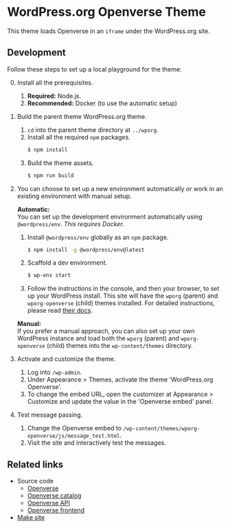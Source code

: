 # WordPress.org Openverse Theme

This theme loads Openverse in an `iframe` under the WordPress.org site.

## Development

Follow these steps to set up a local playground for the theme:

0.  Install all the prerequisites.

    1.  **Required:** Node.js.
    2.  **Recommended:** Docker (to use the automatic setup)

1.  Build the parent theme WordPress.org theme.

    1.  `cd` into the parent theme directory at `../wporg`.
    2.  Install all the required `npm` packages.
        ```bash
        $ npm install
        ```
    3.  Build the theme assets.
        ```bash
        $ npm run build
        ```

2.  You can choose to set up a new environment automatically or work in an
    existing environment with manual setup.

    **Automatic:**  
    You can set up the development environment automatically using
    `@wordpress/env`. _This requires Docker._

    1.  Install `@wordpress/env` globally as an `npm` package.
        ```bash
        $ npm install -g @wordpress/env@latest
        ```
    2.  Scaffold a dev environment.
        ```bash
        $ wp-env start
        ```
    3.  Follow the instructions in the console, and then your browser, to set up
        your WordPress install. This site will have the `wporg` (parent) and
        `wporg-openverse` (child) themes installed. For detailed instructions,
        please read [their docs](https://developer.wordpress.org/block-editor/reference-guides/packages/packages-env/).

    **Manual:**  
    If you prefer a manual approach, you can also set up your own WordPress
    instance and load both the `wporg` (parent) and `wporg-openverse` (child)
    themes into the `wp-content/themes` directory.

3.  Activate and customize the theme.

    1.  Log into `/wp-admin`.
    2.  Under Appearance > Themes, activate the theme 'WordPress.org Openverse'.
    3.  To change the embed URL, open the customizer at Appearance > Customize
        and update the value in the 'Openverse embed' panel.

4.  Test message passing.

    1.  Change the Openverse embed to
        `/wp-content/themes/wporg-openverse/js/message_test.html`.
    2.  Visit the site and interactively test the messages.

## Related links

- Source code
    - [Openverse](https://github.com/WordPress/openverse)
    - [Openverse catalog](https://github.com/WordPress/openverse-catalog)
    - [Openverse API](https://github.com/WordPress/openverse-api)
    - [Openverse frontend](https://github.com/WordPress/openverse-frontend)
- [Make site](https://make.wordpress.org/openverse/)

